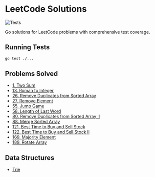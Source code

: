 # LeetCode Solutions

![Tests](https://github.com/ikristina/leetcode/workflows/Tests/badge.svg)

Go solutions for LeetCode problems with comprehensive test coverage.

## Running Tests

```bash
go test ./...
```

## Problems Solved

- [1. Two Sum](problems/1-two-sum.go)
- [13. Roman to Integer](problems/13-roman-to-integer.go)
- [26. Remove Duplicates from Sorted Array](problems/26-remove-duplicates.go)
- [27. Remove Element](problems/27-remove-element.go)
- [55. Jump Game](problems/55-jump-game.go)
- [58. Length of Last Word](problems/58-length-of-last-word.go)
- [80. Remove Duplicates from Sorted Array II](problems/80-remove-duplicates-2.go)
- [88. Merge Sorted Array](problems/88-merge-sorted-array.go)
- [121. Best Time to Buy and Sell Stock](problems/121-stock-prices.go)
- [122. Best Time to Buy and Sell Stock II](problems/122-stock-prices.go)
- [169. Majority Element](problems/169-majority-element.go)
- [189. Rotate Array](problems/189-rotate-array.go)

## Data Structures

- [Trie](data_structures/trie.go)
